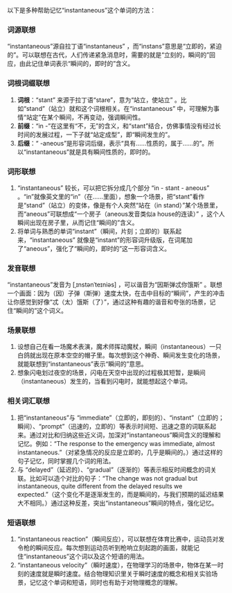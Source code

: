 以下是多种帮助记忆“instantaneous”这个单词的方法：

### 词源联想
“instantaneous”源自拉丁语“instantaneus” ，而“instans”意思是“立即的，紧迫的”。可以联想在古代，人们传递紧急消息时，需要的就是“立刻的，瞬间的”回应，由此记住单词表示“瞬间的，即时的”含义。

### 词根词缀联想
1. **词根**：“stant” 来源于拉丁语“stare”，意为“站立，使站立” 。比如“stand”（站立）就和这个词根相关。在“instantaneous” 中，可理解为事情“站定”在某个瞬间，不再变动，强调瞬间性。
2. **前缀**：“in -”在这里有“不，无”的含义，和“stant”结合，仿佛事情没有经过长时间的发展过程，一下子就“站定成型”，即“瞬间发生的”。
3. **后缀**：“ -aneous”是形容词后缀，表示“具有……性质的，属于……的”。所以“instantaneous”就是具有瞬间性质的，即时的。

### 词形联想
1. “instantaneous” 较长，可以把它拆分成几个部分 “in - stant - aneous” 。“in”就像英文里的“in”（在……里面），想象一个场景，把“stant”看作是“stand”（站立）的变体，像是有个人突然“站在（in stand）”某个场景里，而“aneous”可联想成“一个房子（aneous发音类似a house的连读）” ，这个人瞬间出现在房子里，从而记住“瞬间的”含义。
2. 将单词与熟悉的单词“instant”（瞬间，片刻；立即的）联系起来，“instantaneous” 就像是“instant”的形容词升级版，在词尾加了“aneous”，强化了“瞬间的，即时的”这一形容词含义。

### 发音联想
“instantaneous”发音为 [ˌɪnstənˈteɪniəs] ，可以谐音为“因斯弹忒你饿斯” 。联想一个画面：因为（因）子弹（斯弹）速度太快，在击中目标的“瞬间”，产生的冲击让你感觉到好像“忒（太）饿斯（了）”，通过这种有趣的谐音和夸张的场景，记住“瞬间的”这个词义。

### 场景联想
1. 设想自己在看一场魔术表演，魔术师挥动魔杖，瞬间（instantaneous）一只白鸽就出现在原本空空的帽子里。每次想到这个神奇、瞬间发生变化的场景，就能联想到“instantaneous”表示“瞬间的”意思。
2. 想象闪电划过夜空的场景，闪电在天空中出现的过程极其短暂，是瞬间（instantaneous）发生的，当看到闪电时，就能想起这个单词。

### 相关词汇联想
1. 把“instantaneous”与 “immediate”（立即的，即刻的）、“instant”（立即的；瞬间）、“prompt”（迅速的，立即的）等表示时间短、迅速之意的词联系起来。通过对比和归纳这些近义词，加深对“instantaneous”瞬间含义的理解和记忆。例如：“The response to the emergency was immediate, almost instantaneous.”（对紧急情况的反应是立即的，几乎是瞬间的。）通过这样的句子记忆，同时掌握几个词的用法。
2. 与 “delayed”（延迟的）、“gradual”（逐渐的）等表示相反时间概念的词关联。比如可以造个对比的句子：“The change was not gradual but instantaneous, quite different from the delayed results we expected.”（这个变化不是逐渐发生的，而是瞬间的，与我们预期的延迟结果大不相同。）通过这种反差，突出“instantaneous”瞬间的特点，强化记忆。

### 短语联想
1. “instantaneous reaction”（瞬间反应），可以联想在体育比赛中，运动员对发令枪的瞬间反应。每次想到运动员听到枪响立刻起跑的画面，就能记住“instantaneous”这个词以及这个短语的用法。
2. “instantaneous velocity”（瞬时速度），在物理学习的场景中，物体在某一时刻的速度就是瞬时速度。结合物理知识里关于瞬时速度的概念和相关实验场景，记忆这个单词和短语，同时也有助于对物理概念的理解。 
